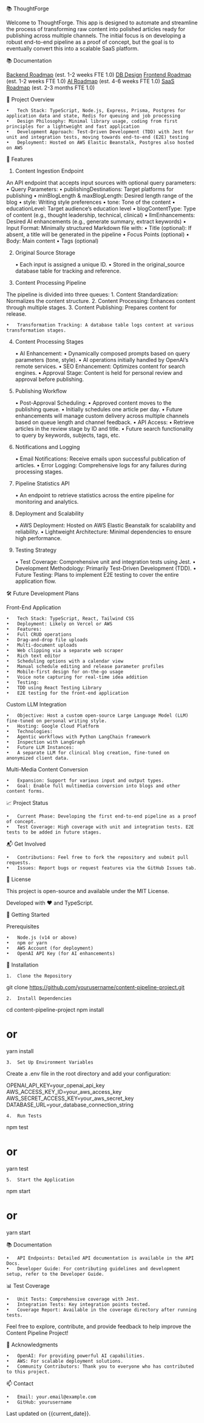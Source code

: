 📚 ThoughtForge

Welcome to ThoughtForge. This app is designed to automate and streamline the process of transforming raw content into polished articles ready for publishing across multiple channels. The initial focus is on developing a robust end-to-end pipeline as a proof of concept, but the goal is to eventually convert this into a scalable SaaS platform.

📚 Documentation

[Backend Roadmap](docs/backend-roadmap.md) (est. 1-2 weeks FTE 1.0)
[DB Design](docs/db-design.md)
[Frontend Roadmap](docs/frontend-roadmap.md) (est. 1-2 weeks FTE 1.0)
[AI Roadmap](docs/ai-roadmap.md) (est. 4-6 weeks FTE 1.0)
[SaaS Roadmap](docs/saas-roadmap.md) (est. 2-3 months FTE 1.0)

🚀 Project Overview

	•	Tech Stack: TypeScript, Node.js, Express, Prisma, Postgres for application data and state, Redis for queuing and job processing
	•	Design Philosophy: Minimal library usage, coding from first principles for a lightweight and fast application
	•	Development Approach: Test-Driven Development (TDD) with Jest for unit and integration tests, moving towards end-to-end (E2E) testing
	•	Deployment: Hosted on AWS Elastic Beanstalk, Postgres also hosted on AWS

🌟 Features

1. Content Ingestion Endpoint

An API endpoint that accepts input sources with optional query parameters:
	•	Query Parameters:
    •	publishingDestinations: Target platforms for publishing
    •	minBlogLength & maxBlogLength: Desired length range of the blog
    •	style: Writing style preferences
    •	tone: Tone of the content
    •	educationLevel: Target audience’s education level
    •	blogContentType: Type of content (e.g., thought leadership, technical, clinical)
    •	llmEnhancements: Desired AI enhancements (e.g., generate summary, extract keywords)
    •	Input Format: Minimally structured Markdown file with:
    •	Title (optional): If absent, a title will be generated in the pipeline
    •	Focus Points (optional)
    •	Body: Main content
    •	Tags (optional)

2. Original Source Storage

	•	Each input is assigned a unique ID.
	•	Stored in the original_source database table for tracking and reference.

3. Content Processing Pipeline

The pipeline is divided into three queues:
	1.	Content Standardization: Normalizes the content structure.
	2.	Content Processing: Enhances content through multiple stages.
	3.	Content Publishing: Prepares content for release.

	•	Transformation Tracking: A database table logs content at various transformation stages.

4. Content Processing Stages

	•	AI Enhancement:
	•	Dynamically composed prompts based on query parameters (tone, style).
	•	AI operations initially handled by OpenAI’s remote services.
	•	SEO Enhancement: Optimizes content for search engines.
	•	Approval Stage: Content is held for personal review and approval before publishing.

5. Publishing Workflow

	•	Post-Approval Scheduling:
    •	Approved content moves to the publishing queue.
    •	Initially schedules one article per day.
    •	Future enhancements will manage custom delivery across multiple channels based on queue length and    channel feedback.
	•	API Access:
    •	Retrieve articles in the review stage by ID and title.
    •	Future search functionality to query by keywords, subjects, tags, etc.

6. Notifications and Logging

	•	Email Notifications: Receive emails upon successful publication of articles.
	•	Error Logging: Comprehensive logs for any failures during processing stages.

7. Pipeline Statistics API

	•	An endpoint to retrieve statistics across the entire pipeline for monitoring and analytics.

8. Deployment and Scalability

	•	AWS Deployment: Hosted on AWS Elastic Beanstalk for scalability and reliability.
	•	Lightweight Architecture: Minimal dependencies to ensure high performance.

9. Testing Strategy

	•	Test Coverage: Comprehensive unit and integration tests using Jest.
	•	Development Methodology: Primarily Test-Driven Development (TDD).
	•	Future Testing: Plans to implement E2E testing to cover the entire application flow.

🛠️ Future Development Plans

Front-End Application

	•	Tech Stack: TypeScript, React, Tailwind CSS
	•	Deployment: Likely on Vercel or AWS
	•	Features:
    •	Full CRUD operations
    •	Drag-and-drop file uploads
    •	Multi-document uploads
    •	Web clipping via a separate web scraper
    •	Rich text editor
    •	Scheduling options with a calendar view
    •	Manual schedule editing and release parameter profiles
    •	Mobile-first design for on-the-go usage
    •	Voice note capturing for real-time idea addition
    •	Testing:
    •	TDD using React Testing Library
    •	E2E testing for the front-end application

Custom LLM Integration

	•	Objective: Host a custom open-source Large Language Model (LLM) fine-tuned on personal writing style.
	•	Hosting: Google Cloud Platform
	•	Technologies:
	•	Agentic workflows with Python LangChain framework
	•	Inspection with LangGraph
	•	Future LLM Instances:
	•	A separate LLM for clinical blog creation, fine-tuned on anonymized client data.

Multi-Media Content Conversion

	•	Expansion: Support for various input and output types.
	•	Goal: Enable full multimedia conversion into blogs and other content forms.

📈 Project Status

	•	Current Phase: Developing the first end-to-end pipeline as a proof of concept.
	•	Test Coverage: High coverage with unit and integration tests. E2E tests to be added in future stages.

📬 Get Involved

	•	Contributions: Feel free to fork the repository and submit pull requests.
	•	Issues: Report bugs or request features via the GitHub Issues tab.

📝 License

This project is open-source and available under the MIT License.

Developed with ❤️ and TypeScript.

🎯 Getting Started

Prerequisites

	•	Node.js (v14 or above)
	•	npm or yarn
	•	AWS Account (for deployment)
	•	OpenAI API Key (for AI enhancements)

🚀 Installation

	1.	Clone the Repository

git clone https://github.com/yourusername/content-pipeline-project.git


	2.	Install Dependencies

cd content-pipeline-project
npm install
# or
yarn install


	3.	Set Up Environment Variables
Create a .env file in the root directory and add your configuration:

OPENAI_API_KEY=your_openai_api_key
AWS_ACCESS_KEY_ID=your_aws_access_key
AWS_SECRET_ACCESS_KEY=your_aws_secret_key
DATABASE_URL=your_database_connection_string


	4.	Run Tests

npm test
# or
yarn test


	5.	Start the Application

npm start
# or
yarn start



📚 Documentation

	•	API Endpoints: Detailed API documentation is available in the API Docs.
	•	Developer Guide: For contributing guidelines and development setup, refer to the Developer Guide.

📊 Test Coverage

	•	Unit Tests: Comprehensive coverage with Jest.
	•	Integration Tests: Key integration points tested.
	•	Coverage Report: Available in the coverage directory after running tests.

Feel free to explore, contribute, and provide feedback to help improve the Content Pipeline Project!

🙏 Acknowledgments

	•	OpenAI: For providing powerful AI capabilities.
	•	AWS: For scalable deployment solutions.
	•	Community Contributors: Thank you to everyone who has contributed to this project.

📫 Contact

	•	Email: your.email@example.com
	•	GitHub: yourusername

Last updated on {{current_date}}.